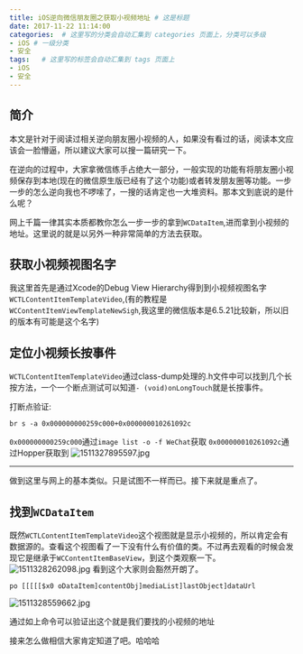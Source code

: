 ```yaml
---
title: iOS逆向微信朋友圈之获取小视频地址 # 这是标题
date: 2017-11-22 11:14:00
categories:  # 这里写的分类会自动汇集到 categories 页面上，分类可以多级
- iOS # 一级分类
- 安全
tags:   # 这里写的标签会自动汇集到 tags 页面上
- iOS
- 安全
---
```

## 简介
本文是针对于阅读过相关逆向朋友圈小视频的人，如果没有看过的话，阅读本文应该会一脸懵逼，所以建议大家可以搜一篇研究一下。

在逆向的过程中，大家拿微信练手占绝大一部分，一般实现的功能有将朋友圈小视频保存到本地(现在的微信原生版已经有了这个功能)或者转发朋友圈等功能。一步一步的怎么逆向我也不啰嗦了，一搜的话肯定也一大堆资料。那本文到底说的是什么呢？

网上千篇一律其实本质都教你怎么一步一步的拿到`WCDataItem`,进而拿到小视频的地址。这里说的就是以另外一种非常简单的方法去获取。

## 获取小视频视图名字
我这里首先是通过Xcode的Debug View Hierarchy得到到小视频视图名字`WCTLContentItemTemplateVideo`,(有的教程是`WCContentItemViewTemplateNewSigh`,我这里的微信版本是6.5.21比较新，所以旧的版本有可能是这个名字)

## 定位小视频长按事件
`WCTLContentItemTemplateVideo`通过class-dump处理的.h文件中可以找到几个长按方法，一个一个断点测试可以知道`- (void)onLongTouch`就是长按事件。

打断点验证:
```
br s -a 0x000000000259c000+0x000000010261092c
```
`0x000000000259c000`通过`image list -o -f WeChat`获取
`0x000000010261092c`通过Hopper获取到
![1511327895597.jpg](http://upload-images.jianshu.io/upload_images/6644906-61c08c5f5b47a55b.jpg?imageMogr2/auto-orient/strip%7CimageView2/2/w/1240)

---
做到这里与网上的基本类似。只是试图不一样而已。接下来就是重点了。

## 找到`WCDataItem`
既然`WCTLContentItemTemplateVideo`这个视图就是显示小视频的，所以肯定会有数据源的。查看这个视图看了一下没有什么有价值的类。不过再去观看的时候会发现它是继承于`WCContentItemBaseView`，到这个类观察一下。
![1511328262098.jpg](http://upload-images.jianshu.io/upload_images/6644906-cb0d85c950682826.jpg?imageMogr2/auto-orient/strip%7CimageView2/2/w/1240)
看到这个大家则会豁然开朗了。

```
po [[[[[$x0 oDataItem]contentObj]mediaList]lastObject]dataUrl
```
![1511328559662.jpg](http://upload-images.jianshu.io/upload_images/6644906-f382cd43eb411aeb.jpg?imageMogr2/auto-orient/strip%7CimageView2/2/w/1240)

通过如上命令可以验证出这个就是我们要找的小视频的地址

接来怎么做相信大家肯定知道了吧。哈哈哈
